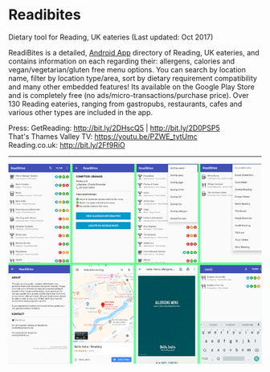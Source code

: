# Readibites

Dietary tool for Reading, UK eateries (Last updated: Oct 2017)

ReadiBites is a detailed, [Android App](https://play.google.com/store/apps/details?id=ws.roberts.android.readibites&hl=en) directory of Reading, UK eateries, and contains information on each regarding their: allergens, calories and vegan/vegetarian/gluten free menu options. You can search by location name, filter by location type/area, sort by dietary requirement compatibility and many other embedded features! Its available on the Google Play Store and is completely free (no ads/micro-transactions/purchase price). Over 130 Reading eateries, ranging from gastropubs, restaurants, cafes and various other types are included in the app.

Press:
GetReading: http://bit.ly/2DHscQ5 | http://bit.ly/2D0PSP5  
That's Thames Valley TV: https://youtu.be/PZWE_tytUmc  
Reading.co.uk: http://bit.ly/2Ff9RiO

---


![alt text](https://raw.githubusercontent.com/ow-ro/Readibites/master/readibites_screens.png "Logo Title Text 1")
